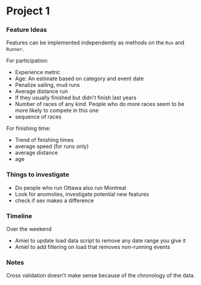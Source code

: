 # Project 1

### Feature Ideas
Features can be implemented independently as methods on the `Run` and `Runner`.

For participation:
- Experience metric
- Age: An estimate based on category and event date
- Penalize sailing, mud runs
- Average distance run
- If they usually finished but didn't finish last years
- Number of races of any kind. People who do more races seem to be more likely to compete in this one
- sequence of races

For finishing time:
- Trend of finishing times
- average speed (for runs only)
- average distance 
- age


### Things to investigate

- Do people who run Ottawa also run Montreal
- Look for anomolies, investigate potential new features
- check if sex makes a difference

### Timeline

Over the weekend

- Amiel to update load data script to remove any date range you give it
- Amiel to add filtering on load that removes non-running events


### Notes

Cross validation doesn't make sense because of the chronology of the data.



